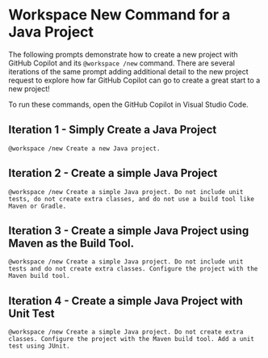 # Workspace New Command for a Java Project

The following prompts demonstrate how to create a new project with GitHub Copilot and its `@workspace /new` command. There are several iterations of the same prompt adding additional detail to the new project request to explore how far GitHub Copilot can go to create a great start to a new project!

To run these commands, open the GitHub Copilot in Visual Studio Code.

## Iteration 1 - Simply Create a Java Project

```text
@workspace /new Create a new Java project.
```

## Iteration 2 - Create a simple Java Project

```text
@workspace /new Create a simple Java project. Do not include unit tests, do not create extra classes, and do not use a build tool like Maven or Gradle.
```

## Iteration 3 - Create a simple Java Project using Maven as the Build Tool.

```text
@workspace /new Create a simple Java project. Do not include unit tests and do not create extra classes. Configure the project with the Maven build tool.
```

## Iteration 4 - Create a simple Java Project with Unit Test

```text
@workspace /new Create a simple Java project. Do not create extra classes. Configure the project with the Maven build tool. Add a unit test using JUnit.
```


